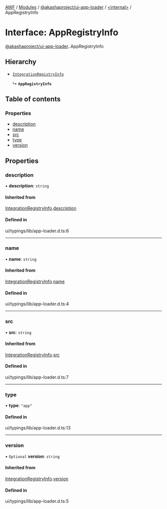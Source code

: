 [AWF](../README.md) / [Modules](../modules.md) / [@akashaproject/ui-app-loader](../modules/akashaproject_ui_app_loader.md) / [<internal\>](../modules/akashaproject_ui_app_loader._internal_.md) / AppRegistryInfo

# Interface: AppRegistryInfo

[@akashaproject/ui-app-loader](../modules/akashaproject_ui_app_loader.md).[<internal>](../modules/akashaproject_ui_app_loader._internal_.md).AppRegistryInfo

## Hierarchy

- [`IntegrationRegistryInfo`](akashaproject_ui_app_loader._internal_.IntegrationRegistryInfo.md)

  ↳ **`AppRegistryInfo`**

## Table of contents

### Properties

- [description](akashaproject_ui_app_loader._internal_.AppRegistryInfo.md#description)
- [name](akashaproject_ui_app_loader._internal_.AppRegistryInfo.md#name)
- [src](akashaproject_ui_app_loader._internal_.AppRegistryInfo.md#src)
- [type](akashaproject_ui_app_loader._internal_.AppRegistryInfo.md#type)
- [version](akashaproject_ui_app_loader._internal_.AppRegistryInfo.md#version)

## Properties

### description

• **description**: `string`

#### Inherited from

[IntegrationRegistryInfo](akashaproject_ui_app_loader._internal_.IntegrationRegistryInfo.md).[description](akashaproject_ui_app_loader._internal_.IntegrationRegistryInfo.md#description)

#### Defined in

ui/typings/lib/app-loader.d.ts:6

___

### name

• **name**: `string`

#### Inherited from

[IntegrationRegistryInfo](akashaproject_ui_app_loader._internal_.IntegrationRegistryInfo.md).[name](akashaproject_ui_app_loader._internal_.IntegrationRegistryInfo.md#name)

#### Defined in

ui/typings/lib/app-loader.d.ts:4

___

### src

• **src**: `string`

#### Inherited from

[IntegrationRegistryInfo](akashaproject_ui_app_loader._internal_.IntegrationRegistryInfo.md).[src](akashaproject_ui_app_loader._internal_.IntegrationRegistryInfo.md#src)

#### Defined in

ui/typings/lib/app-loader.d.ts:7

___

### type

• **type**: ``"app"``

#### Defined in

ui/typings/lib/app-loader.d.ts:13

___

### version

• `Optional` **version**: `string`

#### Inherited from

[IntegrationRegistryInfo](akashaproject_ui_app_loader._internal_.IntegrationRegistryInfo.md).[version](akashaproject_ui_app_loader._internal_.IntegrationRegistryInfo.md#version)

#### Defined in

ui/typings/lib/app-loader.d.ts:5
